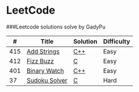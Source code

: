 LeetCode
========

###Leetcode solutions solve by GadyPu 

| # | Title | Solution | Difficulty |
|---| ----- | -------- | ---------- |
|415|[Add Strings](https://leetcode.com/problems/add-strings/) | [C++](./cpp/addStrings/addStrings.cpp)|Easy|
|412|[ Fizz Buzz  ](https://leetcode.com/problems/fizz-buzz/) | [C](./c/fizzBuzz/fizzBuzz.c)|Easy|
|401|[Binary Watch](https://leetcode.com/problems/binary-watch/) | [C++](./cpp/binaryWatch/binaryWatch.cpp)|Easy|
|37|[Sudoku Solver](https://leetcode.com/problems/sudoku-solver/) | [C](./c/sudokuSolver/SudokuSolver.c)|Hard|
